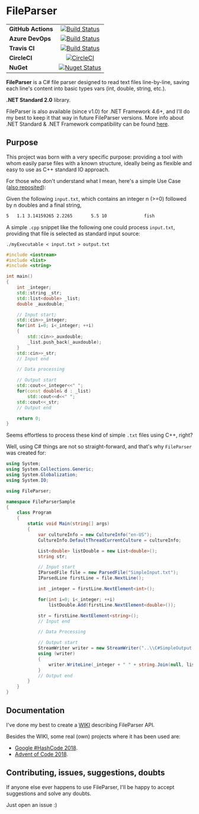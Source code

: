 # FileParser

|    |     |
|:---|:---:|
| **GitHub Actions** |   [![Build Status](https://github.com/eduherminio/FileParser/workflows/CI%20GitHub%20Actions/badge.svg)](https://github.com/eduherminio/FileParser/actions)
| **Azure DevOps** |   [![Build Status](https://dev.azure.com/eduherminio/FileParser/_apis/build/status/eduherminio.FileParser?branchName=master)](https://dev.azure.com/eduherminio/FileParser/_build/latest?definitionId=1&branchName=master)
| **Travis CI** |   [![Build Status](https://travis-ci.org/eduherminio/FileParser.svg?branch=master)](https://travis-ci.org/eduherminio/FileParser)|
| **CircleCI** |[![CircleCI](https://circleci.com/gh/eduherminio/FileParser/tree/master.svg?style=svg)](https://circleci.com/gh/eduherminio/FileParser/tree/master) |
| **NuGet** |[![Nuget Status](https://img.shields.io/nuget/v/FileParser.svg?style=flat-square&label=nuget)](https://www.nuget.org/packages/FileParser)|

**FileParser** is a C# file parser designed to read text files line-by-line, saving each line's content into basic types vars (int, double, string, etc.).

**.NET Standard 2.0** library.

FileParser is also available (since v1.0) for .NET Framework 4.6+, and I'll do my best to keep it that way in future FileParser versions. More info about .NET Standard & .NET Framework compatibility can be found [here](https://docs.microsoft.com/es-es/dotnet/standard/net-standard#net-implementation-support).

## Purpose
This project was born with a very specific purpose: providing a tool with whom easily parse files with a known structure, ideally being as flexible and easy to use as C++ standard IO approach.

For those who don't understand what I mean, here's a simple Use Case ([also reposited](https://github.com/eduherminio/FileParser/tree/master/Examples)):

Given the following `input.txt`, which contains an integer n (>=0) followed by n doubles and a final string,
```txt
5   1.1 3.14159265 2.2265       5.5 10              fish
```

A simple `.cpp` snippet like the following one could process `input.txt`, providing that file is selected as standard input source:

 `./myExecutable < input.txt > output.txt`

```cpp
#include <iostream>
#include <list>
#include <string>

int main()
{
    int _integer;
    std::string _str;
    std::list<double> _list;
    double _auxdouble;

    // Input start;
    std::cin>>_integer;
    for(int i=0; i<_integer; ++i)
    {
        std::cin>>_auxdouble;
        _list.push_back(_auxdouble);
    }
    std::cin>>_str;
    // Input end

    // Data processing

    // Output start
    std::cout<<_integer<<" ";
    for(const double& d : _list)
        std::cout<<d<<" ";
    std::cout<<_str;
    // Output end

    return 0;
}
```

Seems effortless to process these kind of simple `.txt` files using C++, right?

Well, using C# things are not so straight-forward, and that's why `FileParser` was created for:

```csharp
using System;
using System.Collections.Generic;
using System.Globalization;
using System.IO;

using FileParser;

namespace FileParserSample
{
    class Program
    {
        static void Main(string[] args)
        {
            var cultureInfo = new CultureInfo("en-US");
            CultureInfo.DefaultThreadCurrentCulture = cultureInfo;

            List<double> listDouble = new List<double>();
            string str;

            // Input start
            IParsedFile file = new ParsedFile("SimpleInput.txt");
            IParsedLine firstLine = file.NextLine();

            int _integer = firstLine.NextElement<int>();

            for(int i=0; i<_integer; ++i)
                listDouble.Add(firstLine.NextElement<double>());

            str = firstLine.NextElement<string>();
            // Input end

            // Data Processing

            // Output start
            StreamWriter writer = new StreamWriter("..\\C#SimpleOutput.txt");
            using (writer)
            {
                writer.WriteLine(_integer + " " + string.Join(null, listDouble));
            }
            // Output end
        }
    }
}
```

## Documentation

I've done my best to create a [WIKI](https://github.com/eduherminio/FileParser/wiki) describing FileParser API.

Besides the WIKI, some real (own) projects where it has been used are:

* [Google #HashCode 2018](https://github.com/eduherminio/Google_HashCode_2018/blob/master/GoogleHashCode2018/Project/Manager.cs#L63).
* [Advent of Code 2018](https://github.com/eduherminio/advent-of-code-2018).

## Contributing, issues, suggestions, doubts

If anyone else ever happens to use FileParser, I'll be happy to accept suggestions and solve any doubts.

Just open an issue :)